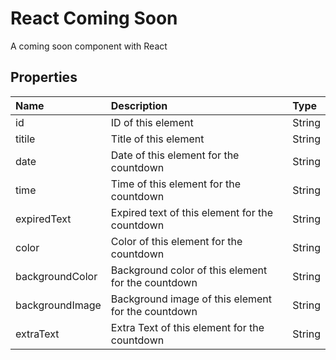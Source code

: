 # React Coming Soon

A coming soon component with React

## Properties

|Name|Description|Type|
|:---|:----------|:---|
|id|ID of this element|String|
|titile|Title of this element|String|
|date|Date of this element for the countdown|String|
|time|Time of this element for the countdown|String|
|expiredText|Expired text of this element for the countdown|String|
|color|Color of this element for the countdown|String|
|backgroundColor|Background color of this element for the countdown|String|
|backgroundImage|Background image of this element for the countdown|String|
|extraText|Extra Text of this element for the countdown|String|